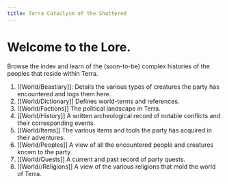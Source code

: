 ```yaml
---
title: Terra Cataclysm of the Shattered
---
```


# Welcome to the Lore.

Browse the index and learn of the (soon-to-be) complex histories of the peoples that reside within Terra.

1. [[World/Beastiary]]: Details the various types of creatures the party has encountered and logs them here.
2. [[World/Dictionary]] Defines world-terms and references.
3. [[World/Factions]] The political landscape in Terra.
4. [[World/History]] A written archeological record of notable conflicts and their corresponding events.
5. [[World/Items]] The various items and tools the party has acquired in their adventures.
6. [[World/Peoples]] A view of all the encountered people and creatures known to the party.
7. [[World/Quests]] A current and past record of party quests.
8. [[World//Religions]] A view of the various religions that mold the world of Terra.